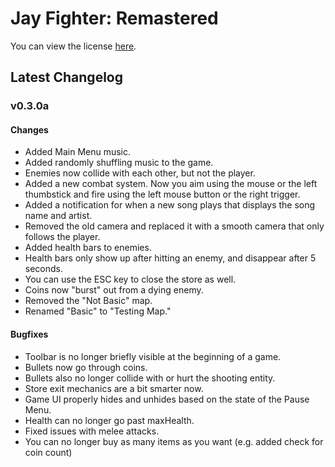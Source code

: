 # Jay Fighter: Remastered
You can view the license [here](https://github.com/TrentonPottruff/jay-fighter-remastered/blob/master/license.md).

## Latest Changelog
### v0.3.0a
#### Changes
- Added Main Menu music.
- Added randomly shuffling music to the game.
- Enemies now collide with each other, but not the player.
- Added a new combat system. Now you aim using the mouse or the left thumbstick and fire using the left mouse button or the right trigger.
- Added a notification for when a new song plays that displays the song name and artist.
- Removed the old camera and replaced it with a smooth camera that only follows the player.
- Added health bars to enemies.
- Health bars only show up after hitting an enemy, and disappear after 5 seconds.
- You can use the ESC key to close the store as well.
- Coins now "burst" out from a dying enemy.
- Removed the "Not Basic" map.
- Renamed "Basic" to "Testing Map."
#### Bugfixes
- Toolbar is no longer briefly visible at the beginning of a game.
- Bullets now go through coins.
- Bullets also no longer collide with or hurt the shooting entity.
- Store exit mechanics are a bit smarter now.
- Game UI properly hides and unhides based on the state of the Pause Menu.
- Health can no longer go past maxHealth.
- Fixed issues with melee attacks.
- You can no longer buy as many items as you want (e.g. added check for coin count)
